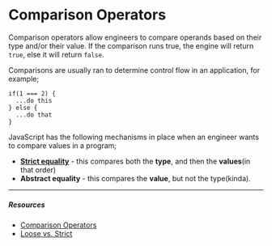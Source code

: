 # Comparison Operators

Comparison operators allow engineers to compare operands based on their type and/or their value. If the comparison runs true, the engine will return `true`, else it will return `false`.

Comparisons are usually ran to determine control flow in an application, for example;

```
if(1 === 2) {
  ...do this
} else {
  ...do that
}
```

JavaScript has the following mechanisms in place when an engineer wants to compare values in a program;

- [**Strict equality**](strict) - this compares both the **type**, and then the **values**(in that order)
- **Abstract equality** - this compares the **value**, but not the type(kinda).

---

##### Resources

- [Comparison Operators](https://developer.mozilla.org/en-US/docs/Web/JavaScript/Reference/Operators/Comparison_Operators)
- [Loose vs. Strict](https://medium.com/@tonero91/making-sense-of-javascript-loose-vs-strict-equality-7675b2b90b3c)

